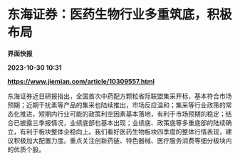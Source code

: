 # 东海证券：医药生物行业多重筑底，积极布局
**界面快报**

**2023-10-30 10:31**

**https://www.jiemian.com/article/10309557.html**

东海证券近日研报指出，全国首次中药配方颗粒省际联盟集采开标，基本符合市场预期；近期干扰素等产品的集采也陆续推出，市场反应温和；集采等行业政策的常态化推进，短期内行业可能的政策利空因素基本落地，有利于市场预期的稳定；结合已披露三季报情况，业绩底部也基本出现；业绩底、政策底等多重底部的陆续确立，有利于板块整体企稳向上。我们看好医药生物板块四季度的整体行情表现，建议积极加大配置力度。重点关注创新药链、特色器械、医疗服务消费等细分板块内的优质个股。